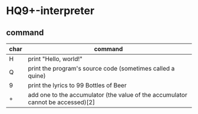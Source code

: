# HQ9+-interpreter
## command
|char|command|
---|---
|H|print "Hello, world!"|
|Q|print the program's source code (sometimes called a quine)|
|9|print the lyrics to 99 Bottles of Beer|
|+|add one to the accumulator (the value of the accumulator cannot be accessed)[2]|
